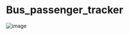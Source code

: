 # Bus_passenger_tracker

![image](https://github.com/user-attachments/assets/5a554e34-b579-408d-94f3-3ec9aa5cdeef)
